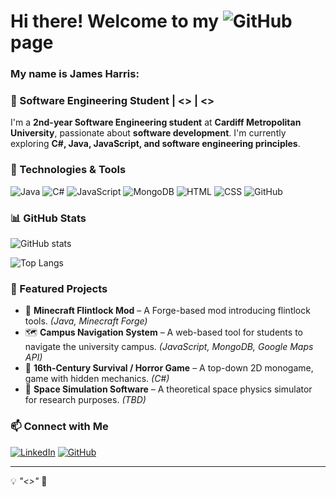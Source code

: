 # Hi there! Welcome to my ![GitHub](https://img.shields.io/badge/GitHub-181717?style=for-the-badge&logo=github&logoColor=white) page

### My name is James Harris:

### 🚀 Software Engineering Student | <<Insert Here>> | <<Insert Here>>

I'm a **2nd-year Software Engineering student** at **Cardiff Metropolitan University**, passionate about **software development**. I'm currently exploring **C#, Java, JavaScript, and software engineering principles**.

### 🔧 Technologies & Tools

![Java](https://img.shields.io/badge/Java-ED8B00?style=for-the-badge&logo=java&logoColor=white)
![C#](https://img.shields.io/badge/C%23-239120?style=for-the-badge&logo=c-sharp&logoColor=white)
![JavaScript](https://img.shields.io/badge/JavaScript-F7DF1E?style=for-the-badge&logo=javascript&logoColor=black)
![MongoDB](https://img.shields.io/badge/MongoDB-47A248?style=for-the-badge&logo=mongodb&logoColor=white)
![HTML](https://img.shields.io/badge/HTML5-E34F26?style=for-the-badge&logo=html5&logoColor=white)
![CSS](https://img.shields.io/badge/CSS3-1572B6?style=for-the-badge&logo=css3&logoColor=white)
![GitHub](https://img.shields.io/badge/GitHub-181717?style=for-the-badge&logo=github&logoColor=white)

### 📊 GitHub Stats

![GitHub stats](https://github-readme-stats.vercel.app/api?username=JamesHarris&show_icons=true&theme=dark)

![Top Langs](https://github-readme-stats.vercel.app/api/top-langs/?username=jamesharris1307&layout=compact&theme=dark)

### 🌟 Featured Projects

- 🏹 **Minecraft Flintlock Mod** – A Forge-based mod introducing flintlock tools. *(Java, Minecraft Forge)*
- 🗺️ **Campus Navigation System** – A web-based tool for students to navigate the university campus. *(JavaScript, MongoDB, Google Maps API)*
- 🏡 **16th-Century Survival / Horror Game** – A top-down 2D monogame, game with hidden mechanics. *(C#)*
- 🚀 **Space Simulation Software** – A theoretical space physics simulator for research purposes. *(TBD)*

### 📫 Connect with Me

[![LinkedIn](https://img.shields.io/badge/LinkedIn-0077B5?style=for-the-badge&logo=linkedin&logoColor=white)](https://www.linkedin.com/in/james-harris1307)
[![GitHub](https://img.shields.io/badge/GitHub-100000?style=for-the-badge&logo=github&logoColor=white)](https://github.com/JamesHarris)

---

💡 *"<<Insert Something Here>>"* 🚀
